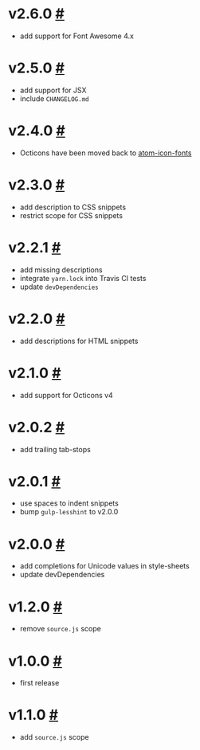 # v2.6.0 [#](https://github.com/idleberg/atom-icon-fonts-legacy/releases/tag/v2.6.0)

- add support for Font Awesome 4.x

# v2.5.0 [#](https://github.com/idleberg/atom-icon-fonts-legacy/releases/tag/v2.5.0)

- add support for JSX
- include `CHANGELOG.md`

# v2.4.0 [#](https://github.com/idleberg/atom-icon-fonts-legacy/releases/tag/v2.4.0)

- Octicons have been moved back to [atom-icon-fonts](https://github.com/idleberg/atom-icon-fonts)

# v2.3.0 [#](https://github.com/idleberg/atom-icon-fonts-legacy/releases/tag/v2.3.0)

- add description to CSS snippets
- restrict scope for CSS snippets

# v2.2.1 [#](https://github.com/idleberg/atom-icon-fonts-legacy/releases/tag/v2.2.1)

- add missing descriptions
- integrate `yarn.lock` into Travis CI tests
- update `devDependencies`

# v2.2.0 [#](https://github.com/idleberg/atom-icon-fonts-legacy/releases/tag/v2.2.0)

- add descriptions for HTML snippets

# v2.1.0 [#](https://github.com/idleberg/atom-icon-fonts-legacy/releases/tag/v2.1.0)

- add support for Octicons v4

# v2.0.2 [#](https://github.com/idleberg/atom-icon-fonts-legacy/releases/tag/v2.0.2)

- add trailing tab-stops

# v2.0.1 [#](https://github.com/idleberg/atom-icon-fonts-legacy/releases/tag/v2.0.1)

- use spaces to indent snippets
- bump `gulp-lesshint` to v2.0.0

# v2.0.0 [#](https://github.com/idleberg/atom-icon-fonts-legacy/releases/tag/v2.0.0)

- add completions for Unicode values in style-sheets
- update devDependencies

# v1.2.0 [#](https://github.com/idleberg/atom-icon-fonts-legacy/releases/tag/v1.2.0)

- remove `source.js` scope

# v1.0.0 [#](https://github.com/idleberg/atom-icon-fonts-legacy/releases/tag/v1.0.0)

- first release

# v1.1.0 [#](https://github.com/idleberg/atom-icon-fonts-legacy/releases/tag/v1.1.0)

- add `source.js` scope

